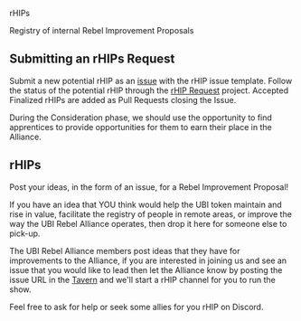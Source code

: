 rHIPs

Registry of internal Rebel Improvement Proposals

## Submitting an rHIPs Request

Submit a new potential rHIP as an [issue](https://github.com/UBI-Rebel-Alliance/rHIP/issues/new) with the rHIP issue template. Follow the status of the potential rHIP through the [rHIP Request](https://github.com/UBI-Rebel-Alliance/rHIP/projects/1) project. Accepted Finalized rHIPs are added as Pull Requests closing the Issue.

During the Consideration phase, we should use the opportunity to find apprentices to provide opportunities for them to earn their place in the Alliance.

## rHIPs

Post your ideas, in the form of an issue, for a Rebel Improvement Proposal!

If you have an idea that YOU think would help the UBI token maintain and rise in value, facilitate the registry of people in remote areas, or improve the way the UBI Rebel Alliance operates, then drop it here for someone else to pick-up.

The UBI Rebel Alliance members post ideas that they have for improvements to the Alliance, if you are interested in joining us and see an issue that you would like to lead then let the Alliance know by posting the issue URL in the [Tavern](https://discord.gg/tCqejWszXY) and we'll start a rHIP channel for you to run the show.

Feel free to ask for help or seek some allies for you rHIP on Discord.
